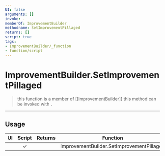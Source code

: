 ```yaml
---
UI: false
arguments: []
invoke: .
memberOf: ImprovementBuilder
methodname: SetImprovementPillaged
returns: []
script: true
tags:
- ImprovementBuilder/_function
- function/script
---
```

# ImprovementBuilder.SetImprovementPillaged
> this function is a member of [[ImprovementBuilder]]
> this method can be invoked with `.`
-----
## Usage
|  UI | Script | Returns | Function | Arguments |
|:---:|:------:|-------:|:--------:|:---------|
| |✓||ImprovementBuilder.SetImprovementPillaged||
